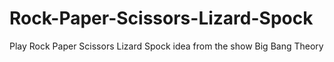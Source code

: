 # Rock-Paper-Scissors-Lizard-Spock
Play Rock Paper Scissors Lizard Spock idea from the show Big Bang Theory
